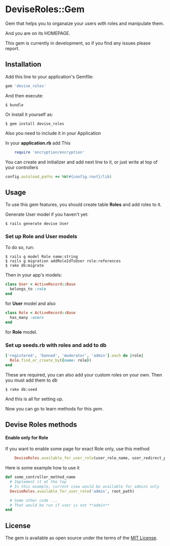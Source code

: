 # DeviseRoles::Gem

Gem that helps you to organaize your users with roles and manipulate them.

And you are on its HOMEPAGE.

This gem is currently in development, so if you find any issues please report.

## Installation

Add this line to your application's Gemfile:

```ruby
gem 'devise_roles'
```

And then execute:

    $ bundle

Or install it yourself as:

    $ gem install devise_roles

Also you need to include it in your Application

In your **application.rb** add This
```ruby
    require 'encryption/encryption'
```
You can create and initializer and add next line to it, or just write at top of your controllers
```ruby
config.autoload_paths += %W(#{config.root}/lib)
```

## Usage

To use this gem features, you should create table **Roles** and add roles to it.

Generate User model if you haven't yet:

    $ rails generate devise User

### Set up Role and User models

To do so, run:

    $ rails g model Role name:string
    $ rails g migration addRoleIdToUser role:references
    $ rake db:migrate

Then in your app's models:

```ruby
class User < ActiveRecord::Base
  belongs_to :role
end
```
for **User** model and also
```ruby
class Role < ActiveRecord::Base
  has_many :users
end
```
for **Role** model.

### Set up seeds.rb with roles and add to db

```ruby
['registered', 'banned', 'moderator', 'admin'].each do |role|
  Role.find_or_create_by({name: role})
end
```
These are required, you can also add your custom roles on your own.
Then you must add them to *db*

    $ rake db:seed

And this is all for setting up.

Now you can go to learn methods for this *gem*.

## Devise Roles methods

#### Enable only for Role

If you want to enable some page for exact Role only, use this method
```ruby
    DeviseRoles.available_for_user_role(user_role_name, user_redirect_path)
```
Here is some example how to use it
```ruby
def some_controller_method_name
  # Implement it at the top
  # In this example, current view would be available for admins only
  DeviseRoles.available_for_user_role('admin', root_path)

  # Some other code ...
  # That would be run if user is not **admin**
end
```

## License

The gem is available as open source under the terms of the [MIT License](http://opensource.org/licenses/MIT).
